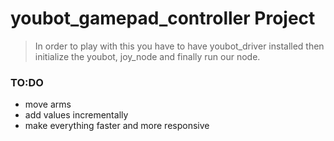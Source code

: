 # youbot_gamepad_controller Project

> In order to play with this you have to have youbot_driver installed
> then initialize the youbot, joy_node and finally run our node.


### TO:DO
* move arms
* add values incrementally
* make everything faster and more responsive 

